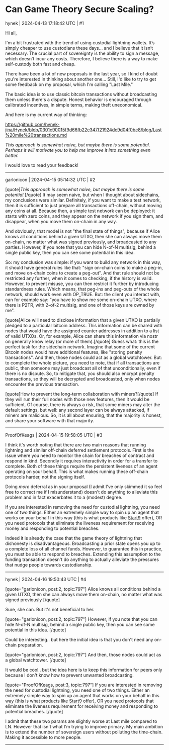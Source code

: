 # Can Game Theory Secure Scaling?

hynek | 2024-04-13 17:18:42 UTC | #1

Hi all,

I'm a bit frustrated with the trend of using custodial lightning wallets. It’s simply cheaper to use custodians these days... and I believe that it isn’t necessary. The crucial part of sovereignty is the ability to sign a message, which doesn’t incur any costs. Therefore, I believe there is a way to make self-custody both fast and cheap.

There have been a lot of new proposals in the last year, so I kind of doubt you're interested in thinking about another one... Still, I'd like to try to get some feedback on my proposal, which I'm calling "Last Mile."

The basic idea is to use classic bitcoin transactions without broadcasting them unless there's a dispute. Honest behavior is encouraged through calibrated incentives, in simple terms, making theft uneconomical.

And here is my current way of thinking:

https://github.com/hynek-jina/Hynek/blob/0301c90015f9d66fb22e347f21924dc9d04f0bc8/blog/Last%20mile%20transactions.md

*This approach is somewhat naive, but maybe there is some potential. Perhaps it will motivate you to help me improve it into something even better.*

I would love to read your feedback!

-------------------------

garlonicon | 2024-04-15 05:14:32 UTC | #2

[quote]*This approach is somewhat naive, but maybe there is some potential.*[/quote]
It may seem naive, but when I thought about sidechains, my conclusions were similar. Definitely, if you want to make a test network, then it is sufficient to just prepare all transactions off-chain, without moving any coins at all. Because then, a simple test network can be deployed: it starts with zero coins, and they appear on the network if you sign them, and disappear, when you move them on-chain in any way.

And obviously, that model is not "the final state of things", because if Alice knows all conditions behind a given UTXO, then she can always move them on-chain, no matter what was signed previously, and broadcasted to any parties. However, if you note that you can hide N-of-N multisig, behind a single public key, then you can see some potential in this idea.

So: my conclusion was simple: if you want to build any network in this way, it should have general rules like that: "sign on-chain coins to make a peg-in, and move on-chain coins to create a peg-out". And that rule should not be restricted any further, when it comes to checking, if the history is valid. However, to prevent misuse, you can then restrict it further by introducing standardness rules. Which means, that peg-ins and peg-outs of the whole network, should work even with OP_TRUE. But: the client you interact with, can for example say: "you have to show me some on-chain UTXO, where there is P2TR, with 2-of-2 multisig, and one of those keys are owned by me".

[quote]Alice will need to disclose information that a given UTXO is partially pledged to a particular bitcoin address. This information can be shared with nodes that would have the assigned counter addresses in addition to a list of valid UTXOs. Or, for example, Alice can share this information via nostr on generally know relay (or more of them).[/quote]
Guess what: this is the perfect task for the sidechain network. Imagine that some of the current Bitcoin nodes would have additional features, like "storing penalty transactions". And then, those nodes could act as a global watchtower. But: to complete the whole picture, you need to note, that if all transactions are public, then someone may just broadcast all of that unconditionally, even if there is no dispute. So, to mitigate that, you should also encrypt penalty transactions, so they will be decrypted and broadcasted, only when nodes encounter the previous transaction.

[quote]How to prevent the long-term collaboration with miners?[/quote]
If they will run their full nodes with those new features, then it would be sufficient. Of course, there is always a risk, that some miners may alter the default settings, but well: any second layer can be always attacked, if miners are malicious. So, it is all about ensuring, that the majority is honest, and share your software with that majority.

-------------------------

ProofOfKeags | 2024-04-15 19:58:05 UTC | #3

I think it's worth noting that there are two main reasons that running lightning and similar off-chain deferred settlement protocols. First is the issue where you need to monitor the chain for breaches of contract and respond in kind. Secondly it requires interactivity in order for a transfer to complete. Both of these things require the persistent liveness of an agent operating on your behalf. This is what makes running these off-chain protocols harder, not the signing itself.

Doing *more* deferral as in your proposal (I admit I've only skimmed it so feel free to correct me if I misunderstand) doesn't do anything to alleviate this problem and in fact exacerbates it to a (modest) degree.

If you are interested in removing the need for custodial lightning, you need one of two things. Either an extremely simple way to spin up an agent that works on your behalf in this way (this is what products like [Start9](https://marketplace.start9.com/lnd) offer), OR you need protocols that eliminate the liveness requirement for receiving money and responding to potential breaches.

Indeed it is already the case that the game theory of lightning that dishonesty is disadvantageous. Broadcasting a prior state opens you up to a complete loss of all channel funds. However, to guarantee this in practice, you must be able to respond to breaches. Extending this assumption to the funding transaction doesn't do anything to actually alleviate the pressures that nudge people towards custodianship.

-------------------------

hynek | 2024-04-16 19:50:43 UTC | #4

[quote="garlonicon, post:2, topic:797"]
Alice knows all conditions behind a given UTXO, then she can always move them on-chain, no matter what was signed previously
[/quote]

Sure, she can. But it's not beneficial to her.

[quote="garlonicon, post:2, topic:797"]
However, if you note that you can hide N-of-N multisig, behind a single public key, then you can see some potential in this idea.
[/quote]

Could be interesting.. but here the initial idea is that you don't need any on-chain preparation.

[quote="garlonicon, post:2, topic:797"]
And then, those nodes could act as a global watchtower.
[/quote]

It would be cool.. but the idea here is to keep this information for peers only because I don't know how to prevent unwanted broadcasting.

[quote="ProofOfKeags, post:3, topic:797"]
If you are interested in removing the need for custodial lightning, you need one of two things. Either an extremely simple way to spin up an agent that works on your behalf in this way (this is what products like [Start9](https://marketplace.start9.com/lnd) offer), OR you need protocols that eliminate the liveness requirement for receiving money and responding to potential breaches.
[/quote]

I admit that these two params are slightly worse at Last mile compared to LN. However that isn't what I'm trying to improve primary. My main ambition is to extend the number of sovereign users without polluting the time-chain. Making it accessible to more people.

-------------------------

